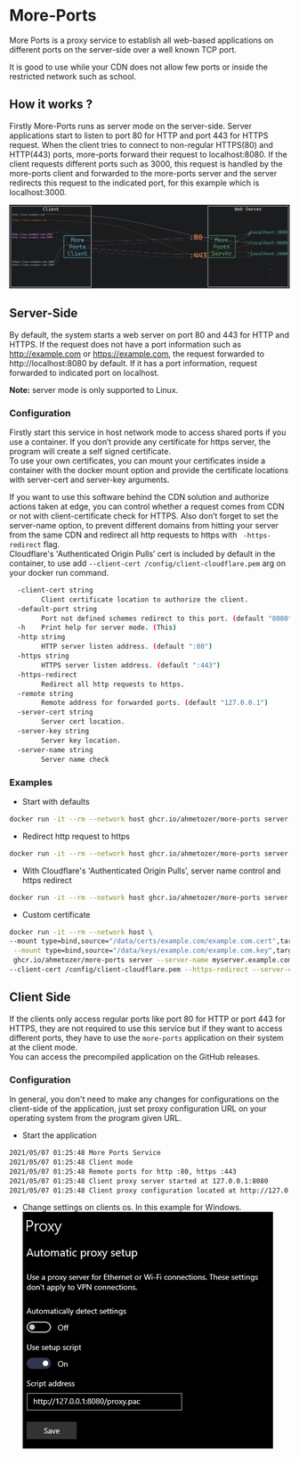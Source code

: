 #  More-Ports

More Ports is a proxy service to establish all web-based applications on different ports on the server-side over a well known TCP port.

It is good to use while your CDN does not allow few ports or inside the restricted network such as school.

## How it works ?

Firstly More-Ports runs as server mode on the server-side. Server applications start to listen to port 80 for HTTP and port 443 for HTTPS request. When the client tries to connect to non-regular HTTPS(80) and HTTP(443) ports, more-ports forward their request to localhost:8080. If the client requests different ports such as 3000, this request is handled by the more-ports client and forwarded to the more-ports server and the server redirects this request to the indicated port, for this example which is localhost:3000. 

![Work Logic](/docs/work-logic.png)

## Server-Side

By default, the system starts a web server on port 80 and 443 for HTTP and HTTPS. If the request does not have a port information such as http://example.com or https://example.com, the request forwarded to http://localhost:8080 by default. If it has a port information, request forwarded to indicated port on localhost.

**Note:** server mode is only supported to Linux.

### Configuration

Firstly start this service in host network mode to access shared ports if you use a container. If you don’t provide any certificate for https server, the program will create a self signed certificate.   
To use your own certificates, you can mount your certificates inside a container with the docker mount option and provide the certificate locations with server-cert and server-key arguments.

If you want to use this software behind the CDN solution and authorize actions taken at edge, you can control whether a request comes from CDN or not with client-certificate check for HTTPS. Also don’t forget to set the server-name option, to prevent different domains from hitting your server from the same CDN and redirect all http requests to https with ` -https-redirect` flag.  
Cloudflare's 'Authenticated Origin Pulls’ cert is included by default in the container, to use add `--client-cert /config/client-cloudflare.pem` arg on your docker run command.

```bash
  -client-cert string
        Client certificate location to authorize the client.
  -default-port string
        Port not defined schemes redirect to this port. (default "8080")
  -h    Print help for server mode. (This)
  -http string
        HTTP server listen address. (default ":80")
  -https string
        HTTPS server listen address. (default ":443")
  -https-redirect
        Redirect all http requests to https.
  -remote string
        Remote address for forwarded ports. (default "127.0.0.1")
  -server-cert string
        Server cert location.
  -server-key string
        Server key location.
  -server-name string
        Server name check
```

### Examples
-  Start with defaults
```bash
docker run -it --rm --network host ghcr.io/ahmetozer/more-ports server
```

-  Redirect http request to https
```bash
docker run -it --rm --network host ghcr.io/ahmetozer/more-ports server -https-redirect
```

-  With Cloudflare's 'Authenticated Origin Pulls’, server name control and https redirect
```bash
docker run -it --rm --network host ghcr.io/ahmetozer/more-ports server --server-name myserver.example.com --client-cert /config/client-cloudflare.pem --https-redirect
```

-  Custom certificate
```bash
docker run -it --rm --network host \
--mount type=bind,source="/data/certs/example.com/example.com.cert",target="/cert/my.cert",readonly \
 --mount type=bind,source="/data/keys/example.com/example.com.key",target="/cert/my.key",readonly \
 ghcr.io/ahmetozer/more-ports server --server-name myserver.example.com \
--client-cert /config/client-cloudflare.pem --https-redirect --server-cert /cert/my.cert --server-cert /cert/my.key
```

## Client Side

If the clients only access regular ports like port 80 for HTTP or port 443 for HTTPS, they are not required to use this service but if they want to access different ports, they have to use the `more-ports` application on their system at the client mode.  
You can access the precompiled application on the GitHub releases.

### Configuration

In general, you don't need to make any changes for configurations on the client-side of the application, just set proxy configuration URL on your operating system from the program given URL.

- Start the application

```bash
2021/05/07 01:25:48 More Ports Service
2021/05/07 01:25:48 Client mode
2021/05/07 01:25:48 Remote ports for http :80, https :443
2021/05/07 01:25:48 Client proxy server started at 127.0.0.1:8080
2021/05/07 01:25:48 Client proxy configuration located at http://127.0.0.1:8080/proxy.pac
```

- Change settings on clients os.
In this example for Windows.  
![Client Windows configure](/docs/client-windows-configuration.jpg)


